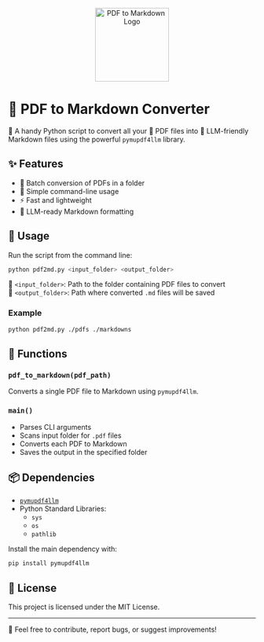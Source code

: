 <p align="center">
  <img src="assets/logo.png" alt="PDF to Markdown Logo" width="150">
</p>

# 📝 PDF to Markdown Converter

🔄 A handy Python script to convert all your 📄 PDF files into 🧠 LLM-friendly Markdown files using the powerful `pymupdf4llm` library.

## ✨ Features

- 📂 Batch conversion of PDFs in a folder
- 🔧 Simple command-line usage
- ⚡ Fast and lightweight
- 🧠 LLM-ready Markdown formatting

## 🚀 Usage

Run the script from the command line:

```bash
python pdf2md.py <input_folder> <output_folder>
```

📁 `<input_folder>`: Path to the folder containing PDF files to convert  
📁 `<output_folder>`: Path where converted `.md` files will be saved

### Example

```bash
python pdf2md.py ./pdfs ./markdowns
```

## 🧩 Functions

### `pdf_to_markdown(pdf_path)`
Converts a single PDF file to Markdown using `pymupdf4llm`.

### `main()`
- Parses CLI arguments
- Scans input folder for `.pdf` files
- Converts each PDF to Markdown
- Saves the output in the specified folder

## 📦 Dependencies

- [`pymupdf4llm`](https://pypi.org/project/pymupdf4llm/)
- Python Standard Libraries:
  - `sys`
  - `os`
  - `pathlib`

Install the main dependency with:

```bash
pip install pymupdf4llm
```

## 🪪 License

This project is licensed under the MIT License.

---

🤝 Feel free to contribute, report bugs, or suggest improvements!
